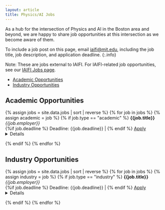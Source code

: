 ```yaml
---
layout: article
title: Physics/AI Jobs
---
```


As a hub for the intersection of Physics and AI in the Boston area and beyond, we are happy to share job opportunities at this intersection as we become aware of them. 

To include a job post on this page, email [iaifi@mit.edu](mailto:iaifi@mit.edu), including the job title, job description, and application deadline. 
{:.info}

Note: These are jobs external to IAIFI. For IAIFI-related job opportunities, see our [IAIFI Jobs page](\iaifi-jobs.html).

* [Academic Opportunities](#academic-opportunities)
* [Industry Opportunities](#industry-opportunities)

## Academic Opportunities

{% assign jobs = site.data.jobs | sort | reverse %}
{% for job in jobs %}
{% assign academic = job %}
{% if job.type == "academic" %}
**{{job.title}}** <br>
*{{job.employer}}* <br>
{%if job.deadline %} Deadline: {{job.deadline}} | {% endif %} [Apply]({{job.link}}) <br>
<div style = "position:relative; top:-1em;" >
<details>
<summary>Details</summary>
<em>{{job.details}}</em>
</details>
</div>
{% endif %}
{% endfor %}


## Industry Opportunities

{% assign jobs = site.data.jobs | sort | reverse %}
{% for job in jobs %}
{% assign industry = job %}
{% if job.type == "industry" %}
**{{job.title}}** <br>
*{{job.employer}}* <br>
{%if job.deadline %} Deadline: {{job.deadline}} | {% endif %} [Apply]({{job.link}})
<div style = "position:relative; top:-1em;" >
<details>
<summary>Details</summary>
<em>{{job.details}}</em>
</details>
</div>
{% endif %}
{% endfor %}
